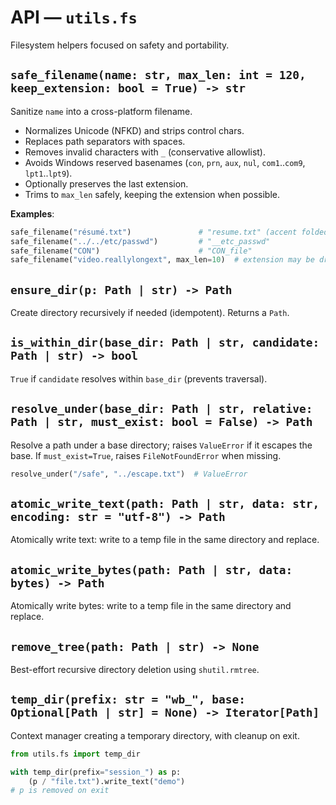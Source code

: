 # API — `utils.fs`

Filesystem helpers focused on safety and portability.

## `safe_filename(name: str, max_len: int = 120, keep_extension: bool = True) -> str`

Sanitize `name` into a cross-platform filename.

- Normalizes Unicode (NFKD) and strips control chars.
- Replaces path separators with spaces.
- Removes invalid characters with `_` (conservative allowlist).
- Avoids Windows reserved basenames (`con`, `prn`, `aux`, `nul`, `com1`..`com9`, `lpt1`..`lpt9`).
- Optionally preserves the last extension.
- Trims to `max_len` safely, keeping the extension when possible.

**Examples**:

```python
safe_filename("résumé.txt")               # "resume.txt" (accent folded by NFKD)
safe_filename("../../etc/passwd")         # "__etc_passwd"
safe_filename("CON")                      # "CON_file"
safe_filename("video.reallylongext", max_len=10)  # extension may be dropped if too long
```

## `ensure_dir(p: Path | str) -> Path`

Create directory recursively if needed (idempotent). Returns a `Path`.

## `is_within_dir(base_dir: Path | str, candidate: Path | str) -> bool`

`True` if `candidate` resolves within `base_dir` (prevents traversal).

## `resolve_under(base_dir: Path | str, relative: Path | str, must_exist: bool = False) -> Path`

Resolve a path under a base directory; raises `ValueError` if it escapes the base.
If `must_exist=True`, raises `FileNotFoundError` when missing.

```python
resolve_under("/safe", "../escape.txt")  # ValueError
```

## `atomic_write_text(path: Path | str, data: str, encoding: str = "utf-8") -> Path`

Atomically write text: write to a temp file in the same directory and replace.

## `atomic_write_bytes(path: Path | str, data: bytes) -> Path`

Atomically write bytes: write to a temp file in the same directory and replace.

## `remove_tree(path: Path | str) -> None`

Best-effort recursive directory deletion using `shutil.rmtree`.

## `temp_dir(prefix: str = "wb_", base: Optional[Path | str] = None) -> Iterator[Path]`

Context manager creating a temporary directory, with cleanup on exit.

```python
from utils.fs import temp_dir

with temp_dir(prefix="session_") as p:
    (p / "file.txt").write_text("demo")
# p is removed on exit
```

